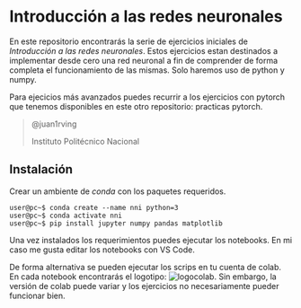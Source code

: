 # Introducción a las redes neuronales

En este repositorio encontrarás la serie de ejercicios iniciales de *Introducción a las redes neuronales*. Estos ejercicios estan destinados a implementar desde cero una red neuronal a fin de comprender de forma completa el funcionamiento de las mismas. Solo haremos uso de python y numpy. 

Para ejecicios más avanzados puedes recurrir a los ejercicios con pytorch que tenemos disponibles en este otro repositorio: practicas pytorch. 


> @juan1rving
> 
> Instituto Politécnico Nacional

## Instalación

Crear un ambiente de *conda* con los paquetes requeridos. 

```console
user@pc~$ conda create --name nni python=3
user@pc~$ conda activate nni
user@pc~$ pip install jupyter numpy pandas matplotlib
```
Una vez instalados los requerimientos puedes ejecutar los notebooks. En mi caso me gusta editar los notebooks con VS Code.

De forma alternativa se pueden ejecutar los scrips en tu cuenta de colab. En cada notebook encontrarás el logotipo: ![logocolab](https://colab.research.google.com/assets/colab-badge.svg). Sin embargo, la versión de colab puede variar y los ejercicios no necesariamente pueder funcionar bien.